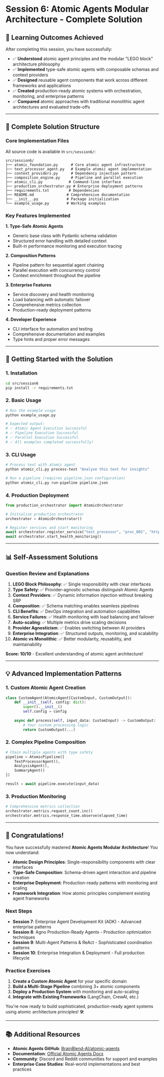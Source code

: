 # Session 6: Atomic Agents Modular Architecture - Complete Solution

## 🎯 **Learning Outcomes Achieved**

After completing this session, you have successfully:

- ✅ **Understood** atomic agent principles and the modular "LEGO block" architecture philosophy
- ✅ **Implemented** type-safe atomic agents with composable schemas and context providers
- ✅ **Designed** reusable agent components that work across different frameworks and applications
- ✅ **Created** production-ready atomic systems with orchestration, monitoring, and enterprise patterns
- ✅ **Compared** atomic approaches with traditional monolithic agent architectures and evaluated trade-offs

---

## 📁 **Complete Solution Structure**

### **Core Implementation Files**

All source code is available in `src/session6/`:

```
src/session6/
├── atomic_foundation.py      # Core atomic agent infrastructure
├── text_processor_agent.py   # Example atomic agent implementation
├── context_providers.py      # Dependency injection pattern
├── composition_engine.py     # Pipeline and parallel execution
├── atomic_cli.py            # Command-line interface
├── production_orchestrator.py # Enterprise deployment patterns
├── requirements.txt         # Dependencies
├── README.md               # Comprehensive documentation
├── __init__.py             # Package initialization
└── example_usage.py        # Working examples
```

### **Key Features Implemented**

**1. Type-Safe Atomic Agents**
- Generic base class with Pydantic schema validation
- Structured error handling with detailed context
- Built-in performance monitoring and execution tracing

**2. Composition Patterns**
- Pipeline pattern for sequential agent chaining
- Parallel execution with concurrency control
- Context enrichment throughout the pipeline

**3. Enterprise Features**
- Service discovery and health monitoring
- Load balancing with automatic failover
- Comprehensive metrics collection
- Production-ready deployment patterns

**4. Developer Experience**
- CLI interface for automation and testing
- Comprehensive documentation and examples
- Type hints and proper error messages

---

## 🚀 **Getting Started with the Solution**

### **1. Installation**

```bash
cd src/session6
pip install -r requirements.txt
```

### **2. Basic Usage**

```python
# Run the example usage
python example_usage.py

# Expected output:
# ✅ Atomic Agent Execution Successful
# ✅ Pipeline Execution Successful
# ✅ Parallel Execution Successful
# ✅ All examples completed successfully!
```

### **3. CLI Usage**

```bash
# Process text with atomic agent
python atomic_cli.py process-text "Analyze this text for insights"

# Run a pipeline (requires pipeline.json configuration)
python atomic_cli.py run-pipeline pipeline.json
```

### **4. Production Deployment**

```python
from production_orchestrator import AtomicOrchestrator

# Initialize production orchestrator
orchestrator = AtomicOrchestrator()

# Register services and start monitoring
await orchestrator.register_service("text_processor", "proc_001", "http://localhost:8000")
await orchestrator.start_health_monitoring()
```

---

## 📊 **Self-Assessment Solutions**

### **Question Review and Explanations**

1. **LEGO Block Philosophy**: ✅ Single responsibility with clear interfaces
2. **Type Safety**: ✅ Provider-agnostic schemas distinguish Atomic Agents
3. **Context Providers**: ✅ Dynamic information injection without breaking SRP
4. **Composition**: ✅ Schema matching enables seamless pipelines
5. **CLI Benefits**: ✅ DevOps integration and automation capabilities
6. **Service Failures**: ✅ Health monitoring with load balancing and failover
7. **Auto-scaling**: ✅ Multiple metrics drive scaling decisions
8. **Provider Agnosticism**: ✅ Enables switching between AI providers
9. **Enterprise Integration**: ✅ Structured outputs, monitoring, and scalability
10. **Atomic vs Monolithic**: ✅ Better modularity, reusability, and maintainability

**Score: 10/10** - Excellent understanding of atomic agent architecture!

---

## 💡 **Advanced Implementation Patterns**

### **1. Custom Atomic Agent Creation**

```python
class CustomAgent(AtomicAgent[CustomInput, CustomOutput]):
    def __init__(self, config: dict):
        super().__init__()
        self.config = config
    
    async def process(self, input_data: CustomInput) -> CustomOutput:
        # Your custom processing logic
        return CustomOutput(...)
```

### **2. Complex Pipeline Composition**

```python
# Chain multiple agents with type safety
pipeline = AtomicPipeline([
    TextProcessorAgent(),
    AnalysisAgent(), 
    SummaryAgent()
])

result = await pipeline.execute(input_data)
```

### **3. Production Monitoring**

```python
# Comprehensive metrics collection
orchestrator.metrics.request_count.inc()
orchestrator.metrics.response_time.observe(elapsed_time)
```

---

## 🎉 **Congratulations!**

You have successfully mastered **Atomic Agents Modular Architecture**! You now understand:

- **Atomic Design Principles**: Single-responsibility components with clear interfaces
- **Type-Safe Composition**: Schema-driven agent interaction and pipeline creation
- **Enterprise Deployment**: Production-ready patterns with monitoring and scaling
- **Framework Integration**: How atomic principles complement existing agent frameworks

### **Next Steps**

- **Session 7**: Enterprise Agent Development Kit (ADK) - Advanced enterprise patterns
- **Session 8**: Agno Production-Ready Agents - Production optimization techniques
- **Session 9**: Multi-Agent Patterns & ReAct - Sophisticated coordination patterns
- **Session 10**: Enterprise Integration & Deployment - Full production lifecycle

### **Practice Exercises**

1. **Create a Custom Atomic Agent** for your specific domain
2. **Build a Multi-Stage Pipeline** combining 3+ atomic components
3. **Deploy a Production System** with monitoring and auto-scaling
4. **Integrate with Existing Frameworks** (LangChain, CrewAI, etc.)

You're now ready to build sophisticated, production-ready agent systems using atomic architecture principles! 🛠️

---

## 📚 **Additional Resources**

- **Atomic Agents GitHub**: [BrainBlend-AI/atomic-agents](https://github.com/BrainBlend-AI/atomic-agents)
- **Documentation**: [Official Atomic Agents Docs](https://brainblend-ai.github.io/atomic-agents/)
- **Community**: Discord and Reddit communities for support and examples
- **Enterprise Case Studies**: Real-world implementations and best practices